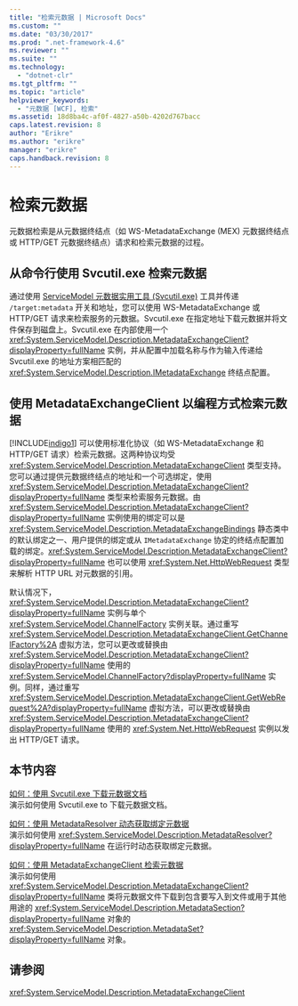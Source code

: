 ```yaml
---
title: "检索元数据 | Microsoft Docs"
ms.custom: ""
ms.date: "03/30/2017"
ms.prod: ".net-framework-4.6"
ms.reviewer: ""
ms.suite: ""
ms.technology: 
  - "dotnet-clr"
ms.tgt_pltfrm: ""
ms.topic: "article"
helpviewer_keywords: 
  - "元数据 [WCF], 检索"
ms.assetid: 18d8ba4c-af0f-4827-a50b-4202d767bacc
caps.latest.revision: 8
author: "Erikre"
ms.author: "erikre"
manager: "erikre"
caps.handback.revision: 8
---
```

# 检索元数据
元数据检索是从元数据终结点（如 WS\-MetadataExchange \(MEX\) 元数据终结点或 HTTP\/GET 元数据终结点）请求和检索元数据的过程。  
  
## 从命令行使用 Svcutil.exe 检索元数据  
 通过使用 [ServiceModel 元数据实用工具 \(Svcutil.exe\)](../../../../docs/framework/wcf/servicemodel-metadata-utility-tool-svcutil-exe.md) 工具并传递 `/target:metadata` 开关和地址，您可以使用 WS\-MetadataExchange 或 HTTP\/GET 请求来检索服务的元数据。Svcutil.exe 在指定地址下载元数据并将文件保存到磁盘上。Svcutil.exe 在内部使用一个 <xref:System.ServiceModel.Description.MetadataExchangeClient?displayProperty=fullName> 实例，并从配置中加载名称与作为输入传递给 Svcutil.exe 的地址方案相匹配的 <xref:System.ServiceModel.Description.IMetadataExchange> 终结点配置。  
  
## 使用 MetadataExchangeClient 以编程方式检索元数据  
 [!INCLUDE[indigo1](../../../../includes/indigo1-md.md)] 可以使用标准化协议（如 WS\-MetadataExchange 和 HTTP\/GET 请求）检索元数据。这两种协议均受 <xref:System.ServiceModel.Description.MetadataExchangeClient> 类型支持。您可以通过提供元数据终结点的地址和一个可选绑定，使用 <xref:System.ServiceModel.Description.MetadataExchangeClient?displayProperty=fullName> 类型来检索服务元数据。由 <xref:System.ServiceModel.Description.MetadataExchangeClient?displayProperty=fullName> 实例使用的绑定可以是 <xref:System.ServiceModel.Description.MetadataExchangeBindings> 静态类中的默认绑定之一、用户提供的绑定或从 `IMetadataExchange` 协定的终结点配置加载的绑定。<xref:System.ServiceModel.Description.MetadataExchangeClient?displayProperty=fullName> 也可以使用 <xref:System.Net.HttpWebRequest> 类型来解析 HTTP URL 对元数据的引用。  
  
 默认情况下，<xref:System.ServiceModel.Description.MetadataExchangeClient?displayProperty=fullName> 实例与单个 <xref:System.ServiceModel.ChannelFactory> 实例关联。通过重写 <xref:System.ServiceModel.Description.MetadataExchangeClient.GetChannelFactory%2A> 虚拟方法，您可以更改或替换由 <xref:System.ServiceModel.Description.MetadataExchangeClient?displayProperty=fullName> 使用的 <xref:System.ServiceModel.ChannelFactory?displayProperty=fullName> 实例。同样，通过重写 <xref:System.ServiceModel.Description.MetadataExchangeClient.GetWebRequest%2A?displayProperty=fullName> 虚拟方法，可以更改或替换由 <xref:System.ServiceModel.Description.MetadataExchangeClient?displayProperty=fullName> 使用的 <xref:System.Net.HttpWebRequest> 实例以发出 HTTP\/GET 请求。  
  
## 本节内容  
 [如何：使用 Svcutil.exe 下载元数据文档](../../../../docs/framework/wcf/feature-details/how-to-use-svcutil-exe-to-download-metadata-documents.md)  
 演示如何使用 Svcutil.exe to 下载元数据文档。  
  
 [如何：使用 MetadataResolver 动态获取绑定元数据](../../../../docs/framework/wcf/feature-details/how-to-use-metadataresolver-to-obtain-binding-metadata-dynamically.md)  
 演示如何使用 <xref:System.ServiceModel.Description.MetadataResolver?displayProperty=fullName> 在运行时动态获取绑定元数据。  
  
 [如何：使用 MetadataExchangeClient 检索元数据](../../../../docs/framework/wcf/feature-details/how-to-use-metadataexchangeclient-to-retrieve-metadata.md)  
 演示如何使用 <xref:System.ServiceModel.Description.MetadataExchangeClient?displayProperty=fullName> 类将元数据文件下载到包含要写入到文件或用于其他用途的 <xref:System.ServiceModel.Description.MetadataSection?displayProperty=fullName> 对象的 <xref:System.ServiceModel.Description.MetadataSet?displayProperty=fullName> 对象。  
  
## 请参阅  
 <xref:System.ServiceModel.Description.MetadataExchangeClient>
